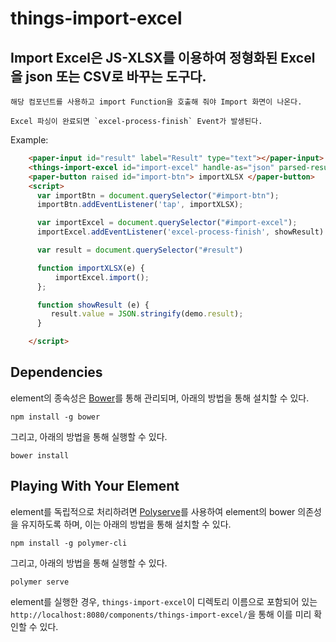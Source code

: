# things-import-excel

## Import Excel은 JS-XLSX를 이용하여 정형화된 Excel을 json 또는 CSV로 바꾸는 도구다.

    해당 컴포넌트를 사용하고 import Function을 호출해 줘야 Import 화면이 나온다.

    Excel 파싱이 완료되면 `excel-process-finish` Event가 발생된다.

Example:

```html
    <paper-input id="result" label="Result" type="text"></paper-input>
    <things-import-excel id="import-excel" handle-as="json" parsed-result="{{result}}"> </things-import-excel>
    <paper-button raised id="import-btn"> importXLSX </paper-button>
    <script>
      var importBtn = document.querySelector("#import-btn");
      importBtn.addEventListener('tap', importXLSX);

      var importExcel = document.querySelector("#import-excel");
      importExcel.addEventListener('excel-process-finish', showResult)

      var result = document.querySelector("#result")

      function importXLSX(e) {
          importExcel.import();
      };

      function showResult (e) {
         result.value = JSON.stringify(demo.result);
      }

    </script>

```

## Dependencies

element의 종속성은 [Bower](http://bower.io/)를 통해 관리되며, 아래의 방법을 통해 설치할 수 있다.

    npm install -g bower

그리고, 아래의 방법을 통해 실행할 수 있다.

    bower install

## Playing With Your Element

element를 독립적으로 처리하려면 [Polyserve](https://github.com/PolymerLabs/polyserve)를 사용하여 element의 bower 의존성을 유지하도록 하며, 이는 아래의 방법을 통해 설치할 수 있다.

    npm install -g polymer-cli

그리고, 아래의 방법을 통해 실행할 수 있다.

    polymer serve

element를 실행한 경우, `things-import-excel`이 디렉토리 이름으로 포함되어 있는 `http://localhost:8080/components/things-import-excel/`을 통해 이를 미리 확인할 수 있다. 
